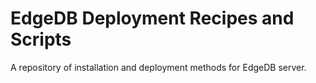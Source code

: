 EdgeDB Deployment Recipes and Scripts
=====================================

A repository of installation and deployment methods for EdgeDB server.
